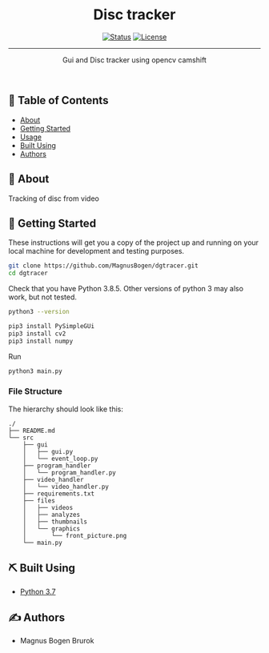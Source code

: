 <h1 align="center">Disc tracker</h1>

<div align="center">

  [![Status](https://img.shields.io/badge/status-active-success.svg)]()
  [![License](https://img.shields.io/badge/license-MIT-blue.svg)](/LICENSE)

</div>

---

<p align="center">
Gui and Disc tracker using opencv camshift
</p>
<br>

## 📝 Table of Contents
- [About](#about)
- [Getting Started](#getting_started)
- [Usage](#usage)
- [Built Using](#built_using)
- [Authors](#authors)


## 🧐 About <a name = "about"></a>
Tracking of disc from video

## 🏁 Getting Started <a name = "getting_started"></a>
These instructions will get you a copy of the project up and running on your local machine for development and testing purposes.

```bash
git clone https://github.com/MagnusBogen/dgtracer.git
cd dgtracer
```
Check that you have Python 3.8.5. Other versions of python 3 may also work, but not tested.
```bash
python3 --version
```

```bash
pip3 install PySimpleGUi
pip3 install cv2
pip3 install numpy
```

Run
```bash
python3 main.py
```

### File Structure

The hierarchy should look like this:

    ./
    ├── README.md
    └── src
        ├── gui
        │   ├── gui.py
        │   └── event_loop.py
        ├── program_handler
        │   └── program_handler.py
        ├── video_handler
        │   └── video_handler.py
        ├── requirements.txt
        ├── files
        │   ├── videos
        │   ├── analyzes
        │   ├── thumbnails
        │   └── graphics
        │       └── front_picture.png
        └── main.py




## ⛏️ Built Using <a name = "built_using"></a>
- [Python 3.7](https://www.python.org/)


## ✍️ Authors <a name = "authors"></a>
- Magnus Bogen Brurok

